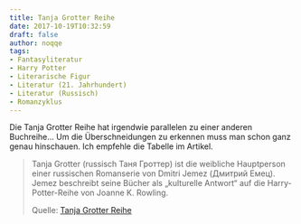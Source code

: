 ```yaml
---
title: Tanja Grotter Reihe
date: 2017-10-19T10:32:59
draft: false
author: noqqe
tags:
- Fantasyliteratur
- Harry Potter
- Literarische Figur
- Literatur (21. Jahrhundert)
- Literatur (Russisch)
- Romanzyklus
---
```


Die Tanja Grotter Reihe hat irgendwie parallelen zu einer anderen
Buchreihe... Um die Überschneidungen zu erkennen muss man schon ganz genau
hinschauen. Ich empfehle die Tabelle im Artikel.

> Tanja Grotter (russisch Таня Гроттер) ist die weibliche Hauptperson einer
> russischen Romanserie von Dmitri Jemez (Дмитрий Емец). Jemez beschreibt seine
> Bücher als „kulturelle Antwort“ auf die Harry-Potter-Reihe von Joanne K.
> Rowling.
>
> Quelle: [Tanja Grotter Reihe](https://de.wikipedia.org/wiki/Tanja-Grotter-Reihe)
